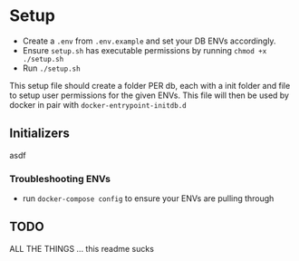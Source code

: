 # Setup

- Create a `.env` from `.env.example` and set your DB ENVs accordingly.
- Ensure `setup.sh` has executable permissions by running `chmod +x ./setup.sh`
- Run `./setup.sh`

This setup file should create a folder PER db, each with a init folder and file to setup user permissions for the given ENVs.
This file will then be used by docker in pair with `docker-entrypoint-initdb.d`

## Initializers

asdf

### Troubleshooting ENVs

- run `docker-compose config` to ensure your ENVs are pulling through

## TODO

ALL THE THINGS ... this readme sucks
